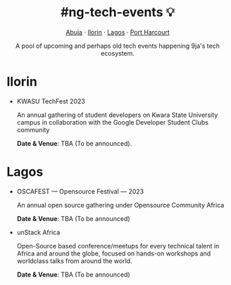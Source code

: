 <h1 style="text-align: center;">#ng-tech-events 💡</h1>

<div style="text-align: center;">
   <a href="#abuja">Abuja</a> &#183; <a href="#ilorin">Ilorin</a> &#183; <a href="#lagos">Lagos</a> &#183; <a href="#portharcourt">Port Harcourt</a>
   <p>A pool of upcoming and perhaps old tech events happening 9ja's tech ecosystem.</p>
</div>

# Ilorin

- KWASU TechFest 2023

  An annual gathering of student developers on Kwara State University campus in collaboration with the Google Developer Student Clubs community

  **Date & Venue**: TBA (To be announced).

# Lagos

- OSCAFEST &mdash; Opensource Festival &mdash; 2023

  An annual open source gathering under Opensource Community Africa

  **Date & Venue**: TBA (To be announced)

- unStack Africa

  Open-Source based conference/meetups for every technical talent in Africa and around the globe, focused on hands-on workshops and worldclass talks from around the world.

  **Date & Venue**: TBA (To be announced)
